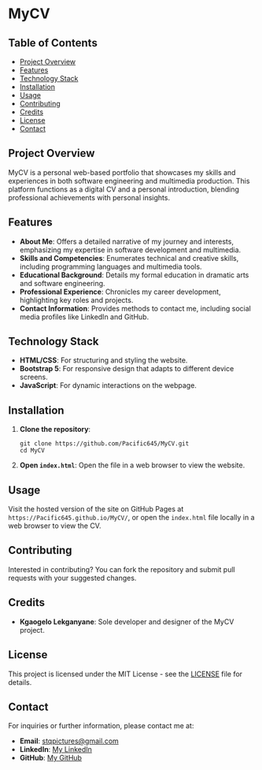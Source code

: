 # MyCV

## Table of Contents
- [Project Overview](#project-overview)
- [Features](#features)
- [Technology Stack](#technology-stack)
- [Installation](#installation)
- [Usage](#usage)
- [Contributing](#contributing)
- [Credits](#credits)
- [License](#license)
- [Contact](#contact)

## Project Overview
MyCV is a personal web-based portfolio that showcases my skills and experiences in both software engineering and multimedia production. This platform functions as a digital CV and a personal introduction, blending professional achievements with personal insights.

## Features
- **About Me**: Offers a detailed narrative of my journey and interests, emphasizing my expertise in software development and multimedia.
- **Skills and Competencies**: Enumerates technical and creative skills, including programming languages and multimedia tools.
- **Educational Background**: Details my formal education in dramatic arts and software engineering.
- **Professional Experience**: Chronicles my career development, highlighting key roles and projects.
- **Contact Information**: Provides methods to contact me, including social media profiles like LinkedIn and GitHub.

## Technology Stack
- **HTML/CSS**: For structuring and styling the website.
- **Bootstrap 5**: For responsive design that adapts to different device screens.
- **JavaScript**: For dynamic interactions on the webpage.

## Installation
1. **Clone the repository**:
   ```bas
   git clone https://github.com/Pacific645/MyCV.git
   cd MyCV
   ```
2. **Open `index.html`**:
   Open the file in a web browser to view the website.

## Usage
Visit the hosted version of the site on GitHub Pages at `https://Pacific645.github.io/MyCV/`, or open the `index.html` file locally in a web browser to view the CV.

## Contributing
Interested in contributing? You can fork the repository and submit pull requests with your suggested changes.

## Credits
- **Kgaogelo Lekganyane**: Sole developer and designer of the MyCV project.

## License
This project is licensed under the MIT License - see the [LICENSE](LICENSE) file for details.

## Contact
For inquiries or further information, please contact me at:
- **Email**: stqpictures@gmail.com
- **LinkedIn**: [My LinkedIn](https://www.linkedin.com/in/mafekefekeng)
- **GitHub**: [My GitHub](https://github.com/Pacific645)
